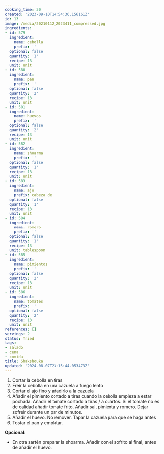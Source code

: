 ```yaml
---
cooking_time: 30
created: '2023-09-10T14:54:36.156161Z'
id: 13
image: /media/20210112_2023411_compressed.jpg
ingredients:
- id: 579
  ingredient:
    name: cebolla
    prefix: ''
  optional: false
  quantity: '1'
  recipe: 13
  unit: unit
- id: 580
  ingredient:
    name: pan
    prefix: ''
  optional: false
  quantity: '2'
  recipe: 13
  unit: unit
- id: 581
  ingredient:
    name: huevos
    prefix: ''
  optional: false
  quantity: '2'
  recipe: 13
  unit: unit
- id: 582
  ingredient:
    name: shoarma
    prefix: ''
  optional: false
  quantity: '1'
  recipe: 13
  unit: unit
- id: 583
  ingredient:
    name: ajo
    prefix: cabeza de
  optional: false
  quantity: '1'
  recipe: 13
  unit: unit
- id: 584
  ingredient:
    name: romero
    prefix: ''
  optional: false
  quantity: '1'
  recipe: 13
  unit: tablespoon
- id: 585
  ingredient:
    name: pimientos
    prefix: ''
  optional: false
  quantity: '2'
  recipe: 13
  unit: unit
- id: 586
  ingredient:
    name: tomates
    prefix: ''
  optional: false
  quantity: '2'
  recipe: 13
  unit: unit
references: []
servings: 2
status: Tried
tags:
- salado
- cena
- comida
title: Shakshouka
updated: '2024-08-07T23:15:44.053473Z'
---
```


1. Cortar la cebolla en tiras
2. Freír la cebolla en una cazuela a fuego lento
3. Cortar el ajo fino y añadirlo a la cazuela
4. Añadir el pimiento cortado a tiras cuando la cebolla empieza a estar pochada. Añadir el tomate cortado a tiras / a cuartos. Si el tomate no es de calidad añadir tomate frito. Añadir sal, pimienta y romero.  Dejar sofreir durante un par de minutos. 
5. Añadir el huevo. No remover. Tapar la cazuela para que se haga antes
6. Tostar el pan y emplatar.

**Opcional**: 

*  En otra sartén preparar la shoarma. Añadir con el sofrito al final, antes de añadir el huevo.

